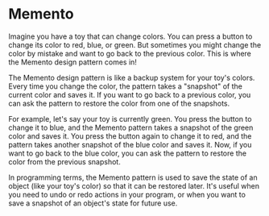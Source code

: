 # Memento



Imagine you have a toy that can change colors. You can press a button to change its color to red, blue, or green. But sometimes you might change the color by mistake and want to go back to the previous color. This is where the Memento design pattern comes in!

The Memento design pattern is like a backup system for your toy's colors. Every time you change the color, the pattern takes a "snapshot" of the current color and saves it. If you want to go back to a previous color, you can ask the pattern to restore the color from one of the snapshots.

For example, let's say your toy is currently green. You press the button to change it to blue, and the Memento pattern takes a snapshot of the green color and saves it. You press the button again to change it to red, and the pattern takes another snapshot of the blue color and saves it. Now, if you want to go back to the blue color, you can ask the pattern to restore the color from the previous snapshot.

In programming terms, the Memento pattern is used to save the state of an object (like your toy's color) so that it can be restored later. It's useful when you need to undo or redo actions in your program, or when you want to save a snapshot of an object's state for future use.

